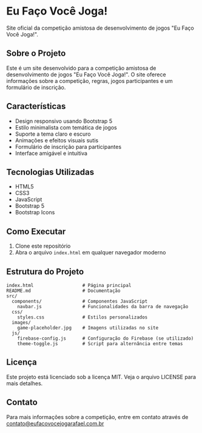 # Eu Faço Você Joga!

Site oficial da competição amistosa de desenvolvimento de jogos "Eu Faço Você Joga!".

## Sobre o Projeto

Este é um site desenvolvido para a competição amistosa de desenvolvimento de jogos "Eu Faço Você Joga!". O site oferece informações sobre a competição, regras, jogos participantes e um formulário de inscrição.

## Características

- Design responsivo usando Bootstrap 5
- Estilo minimalista com temática de jogos
- Suporte a tema claro e escuro
- Animações e efeitos visuais sutis
- Formulário de inscrição para participantes
- Interface amigável e intuitiva

## Tecnologias Utilizadas

- HTML5
- CSS3
- JavaScript
- Bootstrap 5
- Bootstrap Icons

## Como Executar

1. Clone este repositório
2. Abra o arquivo `index.html` em qualquer navegador moderno

## Estrutura do Projeto

```
index.html                  # Página principal
README.md                   # Documentação
src/
  components/               # Componentes JavaScript
    navbar.js               # Funcionalidades da barra de navegação
  css/
    styles.css              # Estilos personalizados
  images/
    game-placeholder.jpg    # Imagens utilizadas no site
  js/
    firebase-config.js      # Configuração do Firebase (se utilizado)
    theme-toggle.js         # Script para alternância entre temas
```

## Licença

Este projeto está licenciado sob a licença MIT. Veja o arquivo LICENSE para mais detalhes.

## Contato

Para mais informações sobre a competição, entre em contato através de contato@eufacovocejogarafael.com.br
